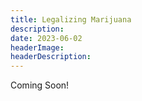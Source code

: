 ```yaml
---
title: Legalizing Marijuana
description: 
date: 2023-06-02
headerImage: 
headerDescription:  
---
```


Coming Soon!